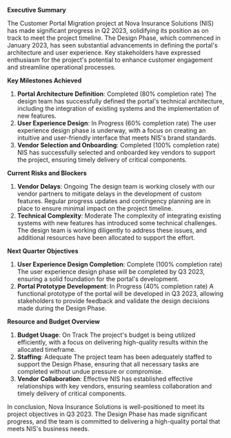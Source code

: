 **Executive Summary**

The Customer Portal Migration project at Nova Insurance Solutions (NIS) has made significant progress in Q2 2023, solidifying its position as on track to meet the project timeline. The Design Phase, which commenced in January 2023, has seen substantial advancements in defining the portal's architecture and user experience. Key stakeholders have expressed enthusiasm for the project's potential to enhance customer engagement and streamline operational processes.

**Key Milestones Achieved**

1. **Portal Architecture Definition**: Completed (80% completion rate)
The design team has successfully defined the portal's technical architecture, including the integration of existing systems and the implementation of new features.
2. **User Experience Design**: In Progress (60% completion rate)
The user experience design phase is underway, with a focus on creating an intuitive and user-friendly interface that meets NIS's brand standards.
3. **Vendor Selection and Onboarding**: Completed (100% completion rate)
NIS has successfully selected and onboarded key vendors to support the project, ensuring timely delivery of critical components.

**Current Risks and Blockers**

1. **Vendor Delays**: Ongoing
The design team is working closely with our vendor partners to mitigate delays in the development of custom features. Regular progress updates and contingency planning are in place to ensure minimal impact on the project timeline.
2. **Technical Complexity**: Moderate
The complexity of integrating existing systems with new features has introduced some technical challenges. The design team is working diligently to address these issues, and additional resources have been allocated to support the effort.

**Next Quarter Objectives**

1. **User Experience Design Completion**: Complete (100% completion rate)
The user experience design phase will be completed by Q3 2023, ensuring a solid foundation for the portal's development.
2. **Portal Prototype Development**: In Progress (40% completion rate)
A functional prototype of the portal will be developed in Q3 2023, allowing stakeholders to provide feedback and validate the design decisions made during the Design Phase.

**Resource and Budget Overview**

1. **Budget Usage**: On Track
The project's budget is being utilized efficiently, with a focus on delivering high-quality results within the allocated timeframe.
2. **Staffing**: Adequate
The project team has been adequately staffed to support the Design Phase, ensuring that all necessary tasks are completed without undue pressure or compromise.
3. **Vendor Collaboration**: Effective
NIS has established effective relationships with key vendors, ensuring seamless collaboration and timely delivery of critical components.

In conclusion, Nova Insurance Solutions is well-positioned to meet its project objectives in Q3 2023. The Design Phase has made significant progress, and the team is committed to delivering a high-quality portal that meets NIS's business needs.